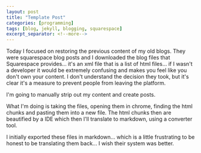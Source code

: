 ```yaml
---
layout: post
title: "Template Post"
categories: [programming]
tags: [blog, jekyll, blogging, squarespace]
excerpt_separator: <!--more-->
---
```


Today I focused on restoring the previous content of my old blogs. They were squarespace blog posts and I downloaded the blog files that Squarespace provides... it's an xml file that is a list of html files... if I wasn't a developer it would be extremely confusing and makes you feel like you don't own your content. I don't understand the decision they took, but it's clear it's a measure to prevent people from leaving the platform.

<!--more-->

I'm going to manually strip out my content and create posts.

What I'm doing is taking the files, opening them in chrome, finding the html chunks and pasting them into a new file. The html chunks then are beautified by a IDE which then I'll translate to markdown, using a converter tool.

I initially exported these files in markdown... which is a little frustrating to be honest to be translating them back... I wish their system was better.